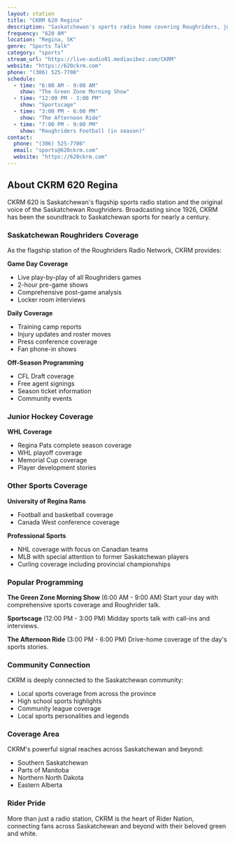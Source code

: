 ```yaml
---
layout: station
title: "CKRM 620 Regina"
description: "Saskatchewan's sports radio home covering Roughriders, junior hockey, and prairie sports"
frequency: "620 AM"
location: "Regina, SK"
genre: "Sports Talk"
category: "sports"
stream_url: "https://live-audio01.mediavibez.com/CKRM"
website: "https://620ckrm.com"
phone: "(306) 525-7700"
schedule:
  - time: "6:00 AM - 9:00 AM"
    show: "The Green Zone Morning Show"
  - time: "12:00 PM - 3:00 PM"
    show: "Sportscage"
  - time: "3:00 PM - 6:00 PM"
    show: "The Afternoon Ride"
  - time: "7:00 PM - 9:00 PM"
    show: "Roughriders Football (in season)"
contact:
  phone: "(306) 525-7700"
  email: "sports@620ckrm.com"
  website: "https://620ckrm.com"
---
```


## About CKRM 620 Regina

CKRM 620 is Saskatchewan's flagship sports radio station and the original voice of the Saskatchewan Roughriders. Broadcasting since 1926, CKRM has been the soundtrack to Saskatchewan sports for nearly a century.

### Saskatchewan Roughriders Coverage

As the flagship station of the Roughriders Radio Network, CKRM provides:

**Game Day Coverage**
- Live play-by-play of all Roughriders games
- 2-hour pre-game shows
- Comprehensive post-game analysis
- Locker room interviews

**Daily Coverage**
- Training camp reports
- Injury updates and roster moves
- Press conference coverage
- Fan phone-in shows

**Off-Season Programming**
- CFL Draft coverage
- Free agent signings
- Season ticket information
- Community events

### Junior Hockey Coverage

**WHL Coverage**
- Regina Pats complete season coverage
- WHL playoff coverage
- Memorial Cup coverage
- Player development stories

### Other Sports Coverage

**University of Regina Rams**
- Football and basketball coverage
- Canada West conference coverage

**Professional Sports**
- NHL coverage with focus on Canadian teams
- MLB with special attention to former Saskatchewan players
- Curling coverage including provincial championships

### Popular Programming

**The Green Zone Morning Show** (6:00 AM - 9:00 AM)
Start your day with comprehensive sports coverage and Roughrider talk.

**Sportscage** (12:00 PM - 3:00 PM)
Midday sports talk with call-ins and interviews.

**The Afternoon Ride** (3:00 PM - 6:00 PM)
Drive-home coverage of the day's sports stories.

### Community Connection

CKRM is deeply connected to the Saskatchewan community:
- Local sports coverage from across the province
- High school sports highlights
- Community league coverage
- Local sports personalities and legends

### Coverage Area

CKRM's powerful signal reaches across Saskatchewan and beyond:
- Southern Saskatchewan
- Parts of Manitoba
- Northern North Dakota
- Eastern Alberta

### Rider Pride

More than just a radio station, CKRM is the heart of Rider Nation, connecting fans across Saskatchewan and beyond with their beloved green and white.

